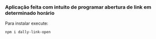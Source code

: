 ### Aplicação feita com intuito de programar abertura de link em determinado horário

Para instalar execute:
~~~
npm i dally-link-open
~~~
